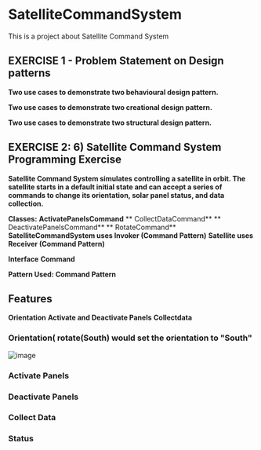 # SatelliteCommandSystem
This is a project about Satellite Command System
## EXERCISE 1 - Problem Statement on Design patterns
  **Two use cases to demonstrate two behavioural design pattern.**
  
  **Two use cases to demonstrate two creational design pattern.**
  
  **Two use cases to demonstrate two structural design pattern.**

## EXERCISE 2: 6) Satellite Command System Programming Exercise

**Satellite Command System  simulates controlling a satellite in orbit. The satellite starts in a default
initial state and can accept a series of commands to change its orientation, solar panel status, and data collection.**

**Classes:**
**ActivatePanelsCommand**
** CollectDataCommand**
** DeactivatePanelsCommand**
** RotateCommand**
**SatelliteCommandSystem uses Invoker (Command Pattern)**
**Satellite uses Receiver (Command Pattern)**

**Interface**
**Command**

**Pattern Used: Command Pattern**

## Features

**Orientation**
**Activate and Deactivate Panels**
**Collectdata**

### Orientation( rotate(South) would set the orientation to "South"


![image](https://github.com/user-attachments/assets/52e34b0c-0c3f-4e8b-b01f-70ec770c6406)

### Activate Panels


### Deactivate Panels

### Collect Data

### Status
